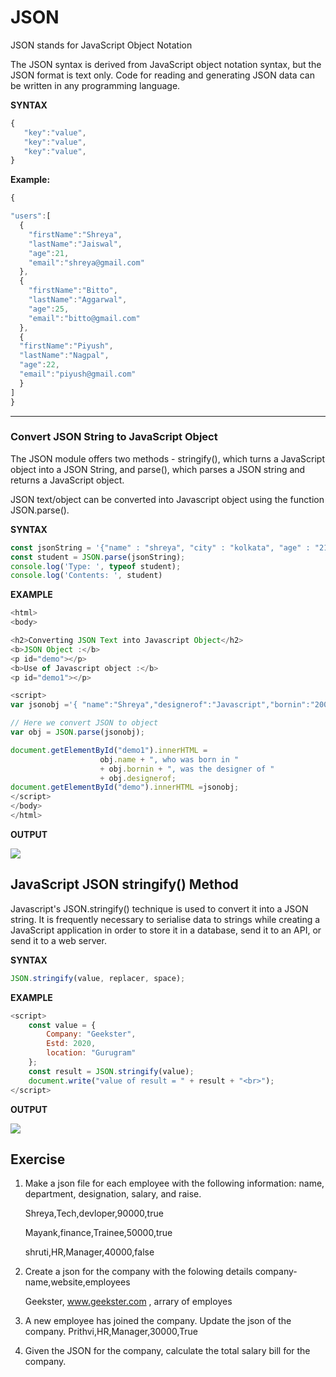 # JSON  


JSON stands for JavaScript Object Notation

 The JSON syntax is derived from JavaScript object notation syntax, but the JSON format is text only. Code for reading and generating JSON data can be written in any programming language.
 
 **SYNTAX**
 
 ```js
 {
    "key":"value",
    "key":"value",
    "key":"value",
}
```

 **Example:**

```js
{

"users":[
  {
    "firstName":"Shreya",
    "lastName":"Jaiswal",
    "age":21,
    "email":"shreya@gmail.com"
  },
  {
    "firstName":"Bitto",
    "lastName":"Aggarwal",
    "age":25,
    "email":"bitto@gmail.com"
  },
  {
  "firstName":"Piyush",
  "lastName":"Nagpal",
  "age":22,
  "email":"piyush@gmail.com"
  }
]
}
```
<hr>

### Convert JSON String to JavaScript Object

The JSON module offers two methods - stringify(), which turns a JavaScript object into a JSON String, and parse(), which parses a JSON string and returns a JavaScript object.

JSON text/object can be converted into Javascript object using the function JSON.parse().

**SYNTAX**

```js
const jsonString = '{"name" : "shreya", "city" : "kolkata", "age" : "21"}';
const student = JSON.parse(jsonString);
console.log('Type: ', typeof student);
console.log('Contents: ', student)
```
**EXAMPLE**

```js
<html>
<body>

<h2>Converting JSON Text into Javascript Object</h2>
<b>JSON Object :</b>
<p id="demo"></p>
<b>Use of Javascript object :</b>
<p id="demo1"></p>

<script>
var jsonobj ='{ "name":"Shreya","designerof":"Javascript","bornin":"2001" }';

// Here we convert JSON to object
var obj = JSON.parse(jsonobj);

document.getElementById("demo1").innerHTML =
					obj.name + ", who was born in "
					+ obj.bornin + ", was the designer of "
					+ obj.designerof;
document.getElementById("demo").innerHTML =jsonobj;
</script>
</body>
</html>
```

**OUTPUT**

![](./image/json1)

## JavaScript JSON stringify() Method

Javascript's JSON.stringify() technique is used to convert it into a JSON string. It is frequently necessary to serialise data to strings while creating a JavaScript application in order to store it in a database, send it to an API, or send it to a web server.

**SYNTAX**

```js
JSON.stringify(value, replacer, space);
```

**EXAMPLE**

```js
<script>
	const value = {
		Company: "Geekster",
		Estd: 2020,
		location: "Gurugram"
	};
	const result = JSON.stringify(value);
	document.write("value of result = " + result + "<br>");
</script>
```

**OUTPUT**

![](./image/json2)

## Exercise

1. Make a json file for each employee with the following information: name, department, designation, salary, and raise.

   Shreya,Tech,devloper,90000,true
  
   Mayank,finance,Trainee,50000,true
  
   shruti,HR,Manager,40000,false

2. Create a json for the company with the folowing details
   company-name,website,employees 

    Geekster, www.geekster.com , arrary of employes

3. A new employee has joined the company. Update the json of the company.
   Prithvi,HR,Manager,30000,True

4. Given the JSON for the company, calculate the total salary bill for the company.

<!-- 5. Given salaries of employees have to be revised. for an employee, if the raise is true, the salary is increased by 10%. Given the JSON for the company update the salary for each employee and set the raise to false after updating. -->























